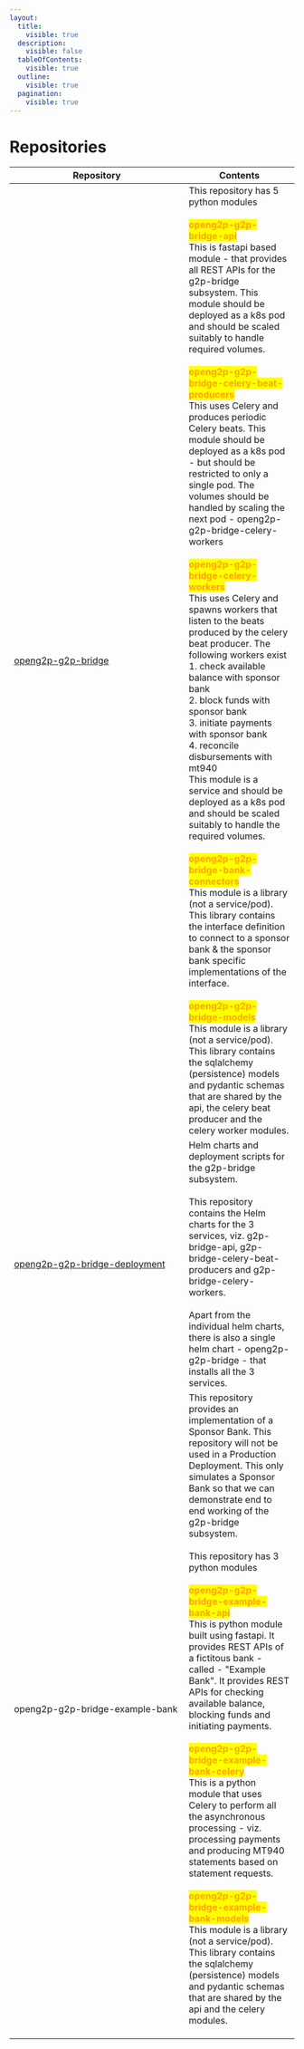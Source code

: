```yaml
---
layout:
  title:
    visible: true
  description:
    visible: false
  tableOfContents:
    visible: true
  outline:
    visible: true
  pagination:
    visible: true
---
```


# Repositories



<table><thead><tr><th width="293">Repository</th><th>Contents</th></tr></thead><tbody><tr><td><a href="https://github.com/OpenG2P/openg2p-g2p-bridge.git">openg2p-g2p-bridge</a></td><td>This repository has 5 python modules<br><br><mark style="color:orange;"><strong>openg2p-g2p-bridge-api</strong></mark><br>This is fastapi based module - that provides all REST APIs for the g2p-bridge subsystem. This module should be deployed as a k8s pod and should be scaled suitably to handle required volumes.<br><br><mark style="color:orange;"><strong>openg2p-g2p-bridge-celery-beat-producers</strong></mark><br>This uses Celery and produces periodic Celery beats. This module should be deployed as a k8s pod - but should be restricted to only a single pod. The volumes should be handled by scaling the next pod - openg2p-g2p-bridge-celery-workers<br><br><mark style="color:orange;"><strong>openg2p-g2p-bridge-celery-workers</strong></mark><br>This uses Celery and spawns workers that listen to the beats produced by the celery beat producer. The following workers exist<br>1. check available balance with sponsor bank<br>2. block funds with sponsor bank<br>3. initiate payments with sponsor bank<br>4. reconcile disbursements with mt940<br>This module is a service and should be deployed as a k8s pod and should be scaled suitably to handle the required volumes.<br><br><mark style="color:orange;"><strong>openg2p-g2p-bridge-bank-connectors</strong></mark><br>This module is a library (not a service/pod). This library contains the interface definition to connect to a sponsor bank &#x26; the sponsor bank specific implementations of the interface. <br><br><mark style="color:orange;"><strong>openg2p-g2p-bridge-models</strong></mark><br>This module is a library (not a service/pod). This library contains the sqlalchemy (persistence) models and pydantic schemas that are shared by the api, the celery beat producer and the celery worker modules.</td></tr><tr><td><a href="https://github.com/OpenG2P/openg2p-g2p-bridge-deployment.git">openg2p-g2p-bridge-deployment</a></td><td>Helm charts and deployment scripts for the g2p-bridge subsystem. <br><br>This repository contains the Helm charts for the 3 services,  viz. g2p-bridge-api, g2p-bridge-celery-beat-producers and g2p-bridge-celery-workers.<br><br>Apart from the individual helm charts, there is also a single helm chart - openg2p-g2p-bridge - that installs all the 3 services.</td></tr><tr><td>openg2p-g2p-bridge-example-bank</td><td>This repository provides an implementation of a Sponsor Bank. This repository will not be used in a Production Deployment. This only simulates a Sponsor Bank so that we can demonstrate end to end working of the g2p-bridge subsystem.<br><br>This repository has 3 python modules<br><br><mark style="color:orange;"><strong>openg2p-g2p-bridge-example-bank-api</strong></mark><br>This is python module built using fastapi. It provides REST APIs of a fictitous bank - called - "Example Bank". It provides REST APIs for checking available balance, blocking funds and initiating payments.<br><br><mark style="color:orange;"><strong>openg2p-g2p-bridge-example-bank-celery</strong></mark><br>This is a python module that uses Celery to perform all the asynchronous processing - viz. processing payments and producing MT940 statements based on statement requests.<br><br><mark style="color:orange;"><strong>openg2p-g2p-bridge-example-bank-models</strong></mark><br>This module is a library (not a service/pod). This library contains the sqlalchemy (persistence) models and pydantic schemas that are shared by the api and the celery modules.</td></tr><tr><td></td><td></td></tr><tr><td></td><td></td></tr><tr><td></td><td></td></tr></tbody></table>
